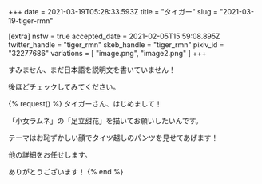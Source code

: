 +++
date = 2021-03-19T05:28:33.593Z
title = "タイガー"
slug = "2021-03-19-tiger-rmn"

[extra]
nsfw = true
accepted_date = 2021-02-05T15:59:08.895Z
twitter_handle = "tiger_rmn"
skeb_handle = "tiger_rmn"
pixiv_id = "32277686"
variations = [
  "image.png",
  "image2.png"
]
+++

すみません、まだ日本語を説明文を書いていません！

後ほどチェックしてみてください。

{% request() %}
タイガーさん、はじめまして！

「小女ラムネ」の「足立甜花」を描いてお願いしたいんです。

テーマはお恥ずかしい顔でタイツ越しのパンツを見せてあげます！

他の詳細をお任せします。

ありがとうございます！
{% end %}
